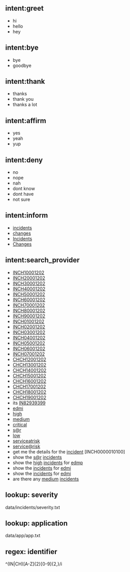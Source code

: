 ## intent:greet
- hi
- hello
- hey

## intent:bye
- bye
- goodbye

## intent:thank
- thanks
- thank you
- thanks a lot

## intent:affirm
- yes
- yeah
- yup

## intent:deny
- no
- nope
- nah
- dont know
- dont have
- not sure

## intent:inform
- [incidents](search_type)
- [changes](search_type)
- [Incidents](search_type)
- [Changes](search_type)

## intent:search_provider
- [INCH10001202](identifier)
- [INCH20001202](identifier)
- [INCH30001202](identifier)
- [INCH40001202](identifier)
- [INCH50001202](identifier)
- [INCH60001202](identifier)
- [INCH70001202](identifier)
- [INCH80001202](identifier)
- [INCH90001202](identifier)
- [INCH01001202](identifier)
- [INCH02001202](identifier)
- [INCH03001202](identifier)
- [INCH04001202](identifier)
- [INCH05001202](identifier)
- [INCH06001202](identifier)
- [INCH07001202](identifier)
- [CHCH12001202](identifier)
- [CHCH13001202](identifier)
- [CHCH14001202](identifier)
- [CHCH15001202](identifier)
- [CHCH16001202](identifier)
- [CHCH17001202](identifier)
- [CHCH18001202](identifier)
- [CHCH19001202](identifier)
- its [IN82939399](identifier)
- [edmi](application)
- [high](severity)
- [medium](severity)
- [critical](severity)
- [s@r](severity)
- [low](severity)
- [serviceatrisk](severity)
- [service@risk](severity)
- get me the details for the [incident](search_type) [INCH0000010100]
- show the [s@r](severity) [incidents](search_type)
- show the [high](severity) [incidents](search_type) for [edmp](application)
- show the [incidents](search_type) for [edmi](application)
- show the [incidents](search_type) for [edmi](application)
- are there any [medium](severity) [incidents](search_type)

## lookup: severity
data/incidents/severity.txt

## lookup: application
data/app/app.txt

## regex: identifier
^(IN|CH)[A-Z]{2}[0-9]{2,}/i



